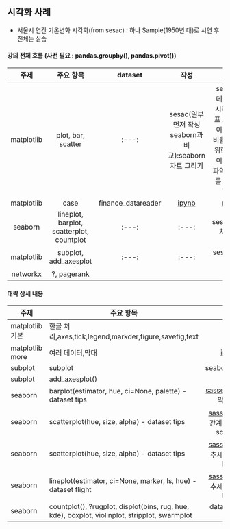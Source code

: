 ## 시각화 사례
- 서울시 연간 기온변화 시각화(from sesac) : 하나 Sample(1950년 대)로 시연 후 전체는 실습

#### 강의 전체 흐름 (사전 필요 : pandas.groupby(), pandas.pivot())
| 주제 | 주요 항목 | dataset | 작성 | 참조 |
| :---: | :---: | :---: |:---: |:---: |
| matplotlib | plot, bar, scatter | :---: |sesac(일부 먼저 작성 seaborn과 비교):seaborn 차트 그리기|sesac:파이썬 데이터 시각화 시작하기, 그래프 스타일링, 데이터의 분포와 비율을 파악하기 위한 그래프, 데이터의 관계를 파악하거나 크기를 비교하기 위한 그래프|
| matplotlib | case | finance_datareader |[ipynb](./codes/finance_datareader.ipynb)|[refer-url](https://financedata.github.io/posts/finance-data-reader-users-guide.html)|
| seaborn | lineplot, barplot, scatterplot, countplot | :---: |:---: |sesac:seaborn 차트 그리기 |
| matplotlib | subplot, add_axesplot | :---: |:---: |sesac:서브플롯 그리기 |
|networkx|?, pagerank| |

#### 대략 상세 내용
| 주제 | 주요 항목 | 참조 |
| --- | --- | :---: |
|matplotlib 기본|한글 처리,axes,tick,legend,markder,figure,savefig,text| |
|matplotlib more|여러 데이터,막대|[in ipynb](./codes/03_visualization_Matplotlib.ipynb) |
|subplot|subplot|seaborn.dataset?|
|subplot|add_axesplot()|[video](sesac_visuallization_subplot_2_.mov)|
|seaborn|barplot(estimator, hue, ci=None, palette) - dataset tips| [sassek](https://sesac.seoul.kr/):seaborn-막대그래프 |
|seaborn|scatterplot(hue, size, alpha) - dataset tips|[sassek](https://sesac.seoul.kr/):데이터의 관계 파악을 위한 scatterplot|
|seaborn|scatterplot(hue, size, alpha) - dataset tips|[sassek](https://sesac.seoul.kr/):데이터의 추세를 표현하는 lineplot|
|seaborn|lineplot(estimator, ci=None, marker, ls, hue) - dataset flight|[sassek](https://sesac.seoul.kr/):데이터의 추세를 표현하는 lineplot|
|seaborn|countplot(), ?rugplot, displot(bins, rug, hue, kde), boxplot, violinplot, stripplot, swarmplot|dataset titanic, iris|



